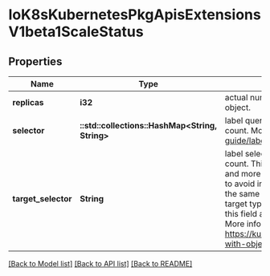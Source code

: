 # IoK8sKubernetesPkgApisExtensionsV1beta1ScaleStatus

## Properties
Name | Type | Description | Notes
------------ | ------------- | ------------- | -------------
**replicas** | **i32** | actual number of observed instances of the scaled object. | 
**selector** | **::std::collections::HashMap<String, String>** | label query over pods that should match the replicas count. More info: http://kubernetes.io/docs/user-guide/labels#label-selectors | [optional] 
**target_selector** | **String** | label selector for pods that should match the replicas count. This is a serializated version of both map-based and more expressive set-based selectors. This is done to avoid introspection in the clients. The string will be in the same format as the query-param syntax. If the target type only supports map-based selectors, both this field and map-based selector field are populated. More info: https://kubernetes.io/docs/concepts/overview/working-with-objects/labels/#label-selectors | [optional] 

[[Back to Model list]](../README.md#documentation-for-models) [[Back to API list]](../README.md#documentation-for-api-endpoints) [[Back to README]](../README.md)


